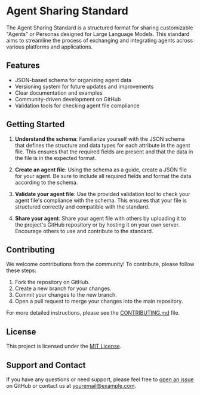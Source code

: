 # Agent Sharing Standard

The Agent Sharing Standard is a structured format for sharing customizable "Agents" or Personas designed for Large Language Models. This standard aims to streamline the process of exchanging and integrating agents across various platforms and applications.

## Features

- JSON-based schema for organizing agent data
- Versioning system for future updates and improvements
- Clear documentation and examples
- Community-driven development on GitHub
- Validation tools for checking agent file compliance

## Getting Started

1. **Understand the schema**: Familiarize yourself with the JSON schema that defines the structure and data types for each attribute in the agent file. This ensures that the required fields are present and that the data in the file is in the expected format.

2. **Create an agent file**: Using the schema as a guide, create a JSON file for your agent. Be sure to include all required fields and format the data according to the schema.

3. **Validate your agent file**: Use the provided validation tool to check your agent file's compliance with the schema. This ensures that your file is structured correctly and compatible with the standard.

4. **Share your agent**: Share your agent file with others by uploading it to the project's GitHub repository or by hosting it on your own server. Encourage others to use and contribute to the standard.

## Contributing

We welcome contributions from the community! To contribute, please follow these steps:

1. Fork the repository on GitHub.
2. Create a new branch for your changes.
3. Commit your changes to the new branch.
4. Open a pull request to merge your changes into the main repository.

For more detailed instructions, please see the [CONTRIBUTING.md](CONTRIBUTING.md) file.

## License

This project is licensed under the [MIT License](LICENSE).

## Support and Contact

If you have any questions or need support, please feel free to [open an issue](https://github.com/yourusername/agent-sharing-standard/issues) on GitHub or contact us at [youremail@example.com](mailto:youremail@example.com).
